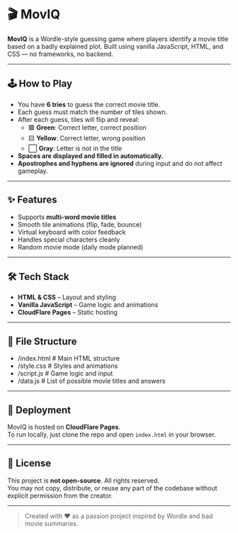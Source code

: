 # 🎬 MovIQ

**MovIQ** is a Wordle-style guessing game where players identify a movie title based on a badly explained plot. Built using vanilla JavaScript, HTML, and CSS — no frameworks, no backend.

---

## 🕹️ How to Play

- You have **6 tries** to guess the correct movie title.
- Each guess must match the number of tiles shown.
- After each guess, tiles will flip and reveal:
  - 🟩 **Green**: Correct letter, correct position  
  - 🟨 **Yellow**: Correct letter, wrong position  
  - ⬜ **Gray**: Letter is not in the title
- **Spaces are displayed and filled in automatically.**
- **Apostrophes and hyphens are ignored** during input and do not affect gameplay.

---

## ✨ Features

- Supports **multi-word movie titles**
- Smooth tile animations (flip, fade, bounce)
- Virtual keyboard with color feedback
- Handles special characters cleanly
- Random movie mode (daily mode planned)

---

## 🛠️ Tech Stack

- **HTML & CSS** – Layout and styling
- **Vanilla JavaScript** – Game logic and animations
- **CloudFlare Pages** – Static hosting

---

## 📁 File Structure
- /index.html # Main HTML structure
- /style.css # Styles and animations
- /script.js # Game logic and input
- /data.js # List of possible movie titles and answers

---

## 🚀 Deployment

MovIQ is hosted on **CloudFlare Pages**.  
To run locally, just clone the repo and open `index.html` in your browser.

---

## 📄 License

This project is **not open-source**. All rights reserved.  
You may not copy, distribute, or reuse any part of the codebase without explicit permission from the creator.

---

> Created with ❤️ as a passion project inspired by Wordle and bad movie summaries.


